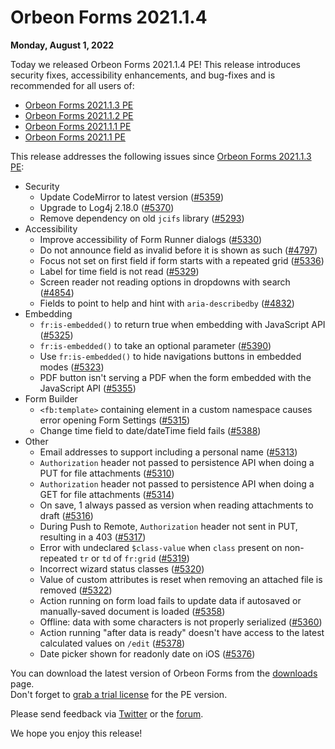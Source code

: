# Orbeon Forms 2021.1.4

__Monday, August 1, 2022__

Today we released Orbeon Forms 2021.1.4 PE! This release introduces security fixes, accessibility enhancements, and bug-fixes and is recommended for all users of:

- [Orbeon Forms 2021.1.3 PE](orbeon-forms-2021.1.3.md)
- [Orbeon Forms 2021.1.2 PE](orbeon-forms-2021.1.2.md)
- [Orbeon Forms 2021.1.1 PE](orbeon-forms-2021.1.1.md)
- [Orbeon Forms 2021.1 PE](orbeon-forms-2021.1.md)

This release addresses the following issues since [Orbeon Forms 2021.1.3 PE](orbeon-forms-2021.1.3.md):

- Security
    - Update CodeMirror to latest version ([\#5359](https://github.com/orbeon/orbeon-forms/issues/5359))
    - Upgrade to Log4j 2.18.0 ([\#5370](https://github.com/orbeon/orbeon-forms/issues/5370))
    - Remove dependency on old `jcifs` library ([\#5293](https://github.com/orbeon/orbeon-forms/issues/5293))
- Accessibility
    - Improve accessibility of Form Runner dialogs ([\#5330](https://github.com/orbeon/orbeon-forms/issues/5330))
    - Do not announce field as invalid before it is shown as such ([\#4797](https://github.com/orbeon/orbeon-forms/issues/4797))
    - Focus not set on first field if form starts with a repeated grid ([\#5336](https://github.com/orbeon/orbeon-forms/issues/5336))
    - Label for time field is not read ([\#5329](https://github.com/orbeon/orbeon-forms/issues/5329))
    - Screen reader not reading options in dropdowns with search ([\#4854](https://github.com/orbeon/orbeon-forms/issues/4854))
    - Fields to point to help and hint with `aria-describedby` ([\#4832](https://github.com/orbeon/orbeon-forms/issues/4832))
- Embedding
    - `fr:is-embedded()` to return true when embedding with JavaScript API ([\#5325](https://github.com/orbeon/orbeon-forms/issues/5325)) 
    - `fr:is-embedded()` to take an optional parameter ([\#5390](https://github.com/orbeon/orbeon-forms/issues/5390))
    - Use `fr:is-embedded()` to hide navigations buttons in embedded modes ([\#5323](https://github.com/orbeon/orbeon-forms/issues/5323))
    - PDF button isn't serving a PDF when the form embedded with the JavaScript API ([\#5355](https://github.com/orbeon/orbeon-forms/issues/5355))
- Form Builder
    - `<fb:template>` containing element in a custom namespace causes error opening Form Settings ([\#5315](https://github.com/orbeon/orbeon-forms/issues/5315))
    - Change time field to date/dateTime field fails ([\#5388](https://github.com/orbeon/orbeon-forms/issues/5388))
- Other 
    - Email addresses to support including a personal name ([\#5313](https://github.com/orbeon/orbeon-forms/issues/5313))
    - `Authorization` header not passed to persistence API when doing a PUT for file attachments ([\#5310](https://github.com/orbeon/orbeon-forms/issues/5310))
    - `Authorization` header not passed to persistence API when doing a GET for file attachments ([\#5314](https://github.com/orbeon/orbeon-forms/issues/5314))
    - On save, 1 always passed as version when reading attachments to draft ([\#5316](https://github.com/orbeon/orbeon-forms/issues/5316))
    - During Push to Remote, `Authorization` header not sent in PUT, resulting in a 403 ([\#5317](https://github.com/orbeon/orbeon-forms/issues/5317))
    - Error with undeclared `$class-value` when `class` present on non-repeated `tr` or `td` of `fr:grid` ([\#5319](https://github.com/orbeon/orbeon-forms/issues/5319))
    - Incorrect wizard status classes ([\#5320](https://github.com/orbeon/orbeon-forms/issues/5320))
    - Value of custom attributes is reset when removing an attached file is removed ([\#5322](https://github.com/orbeon/orbeon-forms/issues/5322))
    - Action running on form load fails to update data if autosaved or manually-saved document is loaded ([\#5358](https://github.com/orbeon/orbeon-forms/issues/5358))
    - Offline: data with some characters is not properly serialized ([\#5360](https://github.com/orbeon/orbeon-forms/issues/5360))
    - Action running "after data is ready" doesn't have access to the latest calculated values on `/edit` ([\#5378](https://github.com/orbeon/orbeon-forms/issues/5378))
    - Date picker shown for readonly date on iOS ([\#5376](https://github.com/orbeon/orbeon-forms/issues/5376))

You can download the latest version of Orbeon Forms from the [downloads](https://www.orbeon.com/download) page.  
Don't forget to [grab a trial license](https://prod.orbeon.com/prod/fr/orbeon/register/new) for the PE version.

Please send feedback via [Twitter](https://twitter.com/orbeon) or the [forum](https://www.orbeon.com/community).

We hope you enjoy this release!
